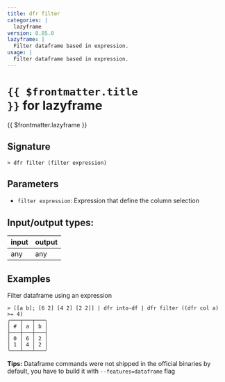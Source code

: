 ```yaml
---
title: dfr filter
categories: |
  lazyframe
version: 0.85.0
lazyframe: |
  Filter dataframe based in expression.
usage: |
  Filter dataframe based in expression.
---
```

<!-- This file is automatically generated. Please edit the command in https://github.com/nushell/nushell instead. -->

# <code>{{ $frontmatter.title }}</code> for lazyframe

<div class='command-title'>{{ $frontmatter.lazyframe }}</div>

## Signature

```> dfr filter (filter expression)```

## Parameters

 -  `filter expression`: Expression that define the column selection


## Input/output types:

| input | output |
| ----- | ------ |
| any   | any    |

## Examples

Filter dataframe using an expression
```shell
> [[a b]; [6 2] [4 2] [2 2]] | dfr into-df | dfr filter ((dfr col a) >= 4)
╭───┬───┬───╮
│ # │ a │ b │
├───┼───┼───┤
│ 0 │ 6 │ 2 │
│ 1 │ 4 │ 2 │
╰───┴───┴───╯

```


**Tips:** Dataframe commands were not shipped in the official binaries by default, you have to build it with `--features=dataframe` flag